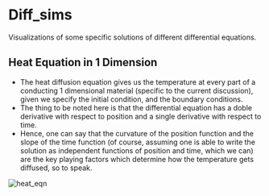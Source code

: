 # Diff_sims
Visualizations of some specific solutions of different differential equations.

## Heat Equation in 1 Dimension

- The heat diffusion equation gives us the temperature at every part of a conducting 1 dimensional material (specific to the current discussion), given we specify the initial condition, and the boundary conditions.
- The thing to be noted here is that the differential equation has a doble derivative with respect to position and a single derivative with respect to time.
- Hence, one can say that the curvature of the position function and the slope of the time function (of course, assuming one is able to write the solution as independent functions of position and time, which we can) are the key playing factors which determine how the temperature gets diffused, so to speak.

![heat_eqn](https://latex.codecogs.com/png.image?\dpi{110}&space;\frac{\partial{}}{\partial&space;t}u(x,&space;t)&space;=&space;D&space;\frac{\partial^2&space;}{\partial&space;x^2}u(x,&space;t))
